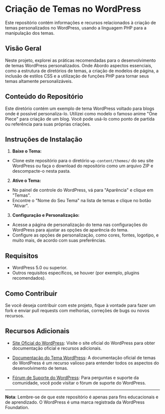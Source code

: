 # Criação de Temas no WordPress

Este repositório contém informações e recursos relacionados à criação de temas personalizados no WordPress, usando a linguagem PHP para a manipulação dos temas.

## Visão Geral

Neste projeto, explorei as práticas recomendadas para o desenvolvimento de temas WordPress personalizados. Onde Abordo aspectos essenciais, como a estrutura de diretórios de temas, a criação de modelos de página, a inclusão de estilos CSS e a utilização de funções PHP para tornar seus temas altamente personalizáveis.

## Conteúdo do Repositório

Este diretório contém um exemplo de tema WordPress voltado para blogs onde é possível personaliza-lo. Utilizei como modelo o famoso anime "One Piece" para criação de um blog. 
Você pode usá-lo como ponto de partida ou referência para suas próprias criações.

## Instruções de Instalação

1. **Baixe o Tema:**
- Clone este repositório para o diretório `wp-content/themes/` do seu site WordPress ou faça o download do repositório como um arquivo ZIP e descompacte-o nesta pasta.
2. **Ative o Tema:**
- No painel de controle do WordPress, vá para "Aparência" e clique em "Temas".
- Encontre o "Nome do Seu Tema" na lista de temas e clique no botão "Ativar".

3. **Configuração e Personalização:**
- Acesse a página de personalização do tema nas configurações do WordPress para ajustar as opções de aparência do tema.
- Configure as opções de personalização, como cores, fontes, logotipo, e muito mais, de acordo com suas preferências.

## Requisitos

- WordPress 5.0 ou superior.
- Outros requisitos específicos, se houver (por exemplo, plugins recomendados).

## Como Contribuir

Se você deseja contribuir com este projeto, fique à vontade para fazer um fork e enviar pull requests com melhorias, correções de bugs ou novos recursos.

## Recursos Adicionais

- [Site Oficial do WordPress](https://wordpress.org/): Visite o site oficial do WordPress para obter documentação oficial e recursos adicionais.

- [Documentação do Tema WordPress](https://developer.wordpress.org/themes/): A documentação oficial de temas do WordPress é um recurso valioso para entender todos os aspectos do desenvolvimento de temas.

- [Fórum de Suporte do WordPress](https://wordpress.org/support/): Para perguntas e suporte da comunidade, você pode visitar o fórum de suporte do WordPress.

---

**Nota**: Lembre-se de que este repositório é apenas para fins educacionais e de aprendizado. O WordPress é uma marca registrada da WordPress Foundation.
